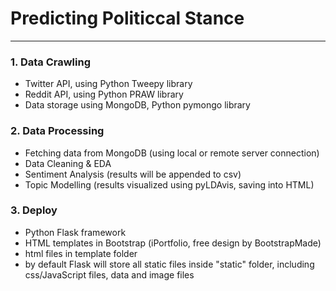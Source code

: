 # Predicting Politiccal Stance
__________________

### 1. Data Crawling
- Twitter API, using Python Tweepy library
- Reddit API, using Python PRAW library
- Data storage using MongoDB, Python pymongo library

### 2. Data Processing
- Fetching data from MongoDB (using local or remote server connection)
- Data Cleaning & EDA
- Sentiment Analysis (results will be appended to csv)
- Topic Modelling (results visualized using pyLDAvis, saving into HTML)


### 3. Deploy
- Python Flask framework
- HTML templates in Bootstrap (iPortfolio, free design by BootstrapMade)
- html files in template folder
- by default Flask will store all static files inside "static" folder, including css/JavaScript files, data and image files